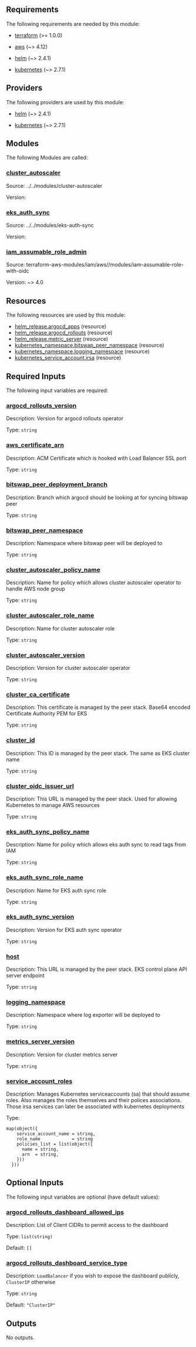 <!-- BEGIN_TF_DOCS -->
## Requirements

The following requirements are needed by this module:

- <a name="requirement_terraform"></a> [terraform](#requirement\_terraform) (>= 1.0.0)

- <a name="requirement_aws"></a> [aws](#requirement\_aws) (~> 4.12)

- <a name="requirement_helm"></a> [helm](#requirement\_helm) (~> 2.4.1)

- <a name="requirement_kubernetes"></a> [kubernetes](#requirement\_kubernetes) (~> 2.7.1)

## Providers

The following providers are used by this module:

- <a name="provider_helm"></a> [helm](#provider\_helm) (~> 2.4.1)

- <a name="provider_kubernetes"></a> [kubernetes](#provider\_kubernetes) (~> 2.7.1)

## Modules

The following Modules are called:

### <a name="module_cluster_autoscaler"></a> [cluster\_autoscaler](#module\_cluster\_autoscaler)

Source: ../../modules/cluster-autoscaler

Version:

### <a name="module_eks_auth_sync"></a> [eks\_auth\_sync](#module\_eks\_auth\_sync)

Source: ../../modules/eks-auth-sync

Version:

### <a name="module_iam_assumable_role_admin"></a> [iam\_assumable\_role\_admin](#module\_iam\_assumable\_role\_admin)

Source: terraform-aws-modules/iam/aws//modules/iam-assumable-role-with-oidc

Version: ~> 4.0

## Resources

The following resources are used by this module:

- [helm_release.argocd_apps](https://registry.terraform.io/providers/hashicorp/helm/latest/docs/resources/release) (resource)
- [helm_release.argocd_rollouts](https://registry.terraform.io/providers/hashicorp/helm/latest/docs/resources/release) (resource)
- [helm_release.metric_server](https://registry.terraform.io/providers/hashicorp/helm/latest/docs/resources/release) (resource)
- [kubernetes_namespace.bitswap_peer_namespace](https://registry.terraform.io/providers/hashicorp/kubernetes/latest/docs/resources/namespace) (resource)
- [kubernetes_namespace.logging_namespace](https://registry.terraform.io/providers/hashicorp/kubernetes/latest/docs/resources/namespace) (resource)
- [kubernetes_service_account.irsa](https://registry.terraform.io/providers/hashicorp/kubernetes/latest/docs/resources/service_account) (resource)

## Required Inputs

The following input variables are required:

### <a name="input_argocd_rollouts_version"></a> [argocd\_rollouts\_version](#input\_argocd\_rollouts\_version)

Description: Version for argocd rollouts operator

Type: `string`

### <a name="input_aws_certificate_arn"></a> [aws\_certificate\_arn](#input\_aws\_certificate\_arn)

Description: ACM Certificate which is hooked with Load Balancer SSL port

Type: `string`

### <a name="input_bitswap_peer_deployment_branch"></a> [bitswap\_peer\_deployment\_branch](#input\_bitswap\_peer\_deployment\_branch)

Description: Branch which argocd should be looking at for syncing bitswap peer

Type: `string`

### <a name="input_bitswap_peer_namespace"></a> [bitswap\_peer\_namespace](#input\_bitswap\_peer\_namespace)

Description: Namespace where bitswap peer will be deployed to

Type: `string`

### <a name="input_cluster_autoscaler_policy_name"></a> [cluster\_autoscaler\_policy\_name](#input\_cluster\_autoscaler\_policy\_name)

Description: Name for policy which allows cluster autoscaler operator to handle AWS node group

Type: `string`

### <a name="input_cluster_autoscaler_role_name"></a> [cluster\_autoscaler\_role\_name](#input\_cluster\_autoscaler\_role\_name)

Description: Name for cluster autoscaler role

Type: `string`

### <a name="input_cluster_autoscaler_version"></a> [cluster\_autoscaler\_version](#input\_cluster\_autoscaler\_version)

Description: Version for cluster autoscaler operator

Type: `string`

### <a name="input_cluster_ca_certificate"></a> [cluster\_ca\_certificate](#input\_cluster\_ca\_certificate)

Description: This certificate is managed by the peer stack. Base64 encoded Certificate Authority PEM for EKS

Type: `string`

### <a name="input_cluster_id"></a> [cluster\_id](#input\_cluster\_id)

Description: This ID is managed by the peer stack. The same as EKS cluster name

Type: `string`

### <a name="input_cluster_oidc_issuer_url"></a> [cluster\_oidc\_issuer\_url](#input\_cluster\_oidc\_issuer\_url)

Description: This URL is managed by the peer stack. Used for allowing Kubernetes to manage AWS resources

Type: `string`

### <a name="input_eks_auth_sync_policy_name"></a> [eks\_auth\_sync\_policy\_name](#input\_eks\_auth\_sync\_policy\_name)

Description: Name for policy which allows eks auth sync to read tags from IAM

Type: `string`

### <a name="input_eks_auth_sync_role_name"></a> [eks\_auth\_sync\_role\_name](#input\_eks\_auth\_sync\_role\_name)

Description: Name for EKS auth sync role

Type: `string`

### <a name="input_eks_auth_sync_version"></a> [eks\_auth\_sync\_version](#input\_eks\_auth\_sync\_version)

Description: Version for EKS auth sync operator

Type: `string`

### <a name="input_host"></a> [host](#input\_host)

Description: This URL is managed by the peer stack. EKS control plane API server endpoint

Type: `string`

### <a name="input_logging_namespace"></a> [logging\_namespace](#input\_logging\_namespace)

Description: Namespace where log exporter will be deployed to

Type: `string`

### <a name="input_metrics_server_version"></a> [metrics\_server\_version](#input\_metrics\_server\_version)

Description: Version for cluster metrics server

Type: `string`

### <a name="input_service_account_roles"></a> [service\_account\_roles](#input\_service\_account\_roles)

Description: Manages Kubernetes serviceaccounts (sa) that should assume roles. Also manages the roles themselves and their polices associations. Those irsa services can later be associated with kubernetes deployments

Type:

```hcl
map(object({
    service_account_name = string,
    role_name            = string
    policies_list = list(object({
      name = string,
      arn  = string,
    }))
  }))
```

## Optional Inputs

The following input variables are optional (have default values):

### <a name="input_argocd_rollouts_dashboard_allowed_ips"></a> [argocd\_rollouts\_dashboard\_allowed\_ips](#input\_argocd\_rollouts\_dashboard\_allowed\_ips)

Description: List of Client CIDRs to permit access to the dashboard

Type: `list(string)`

Default: `[]`

### <a name="input_argocd_rollouts_dashboard_service_type"></a> [argocd\_rollouts\_dashboard\_service\_type](#input\_argocd\_rollouts\_dashboard\_service\_type)

Description: `LoadBalancer` if you wish to expose the dashboard publicly, `ClusterIP` otherwise

Type: `string`

Default: `"ClusterIP"`

## Outputs

No outputs.
<!-- END_TF_DOCS -->